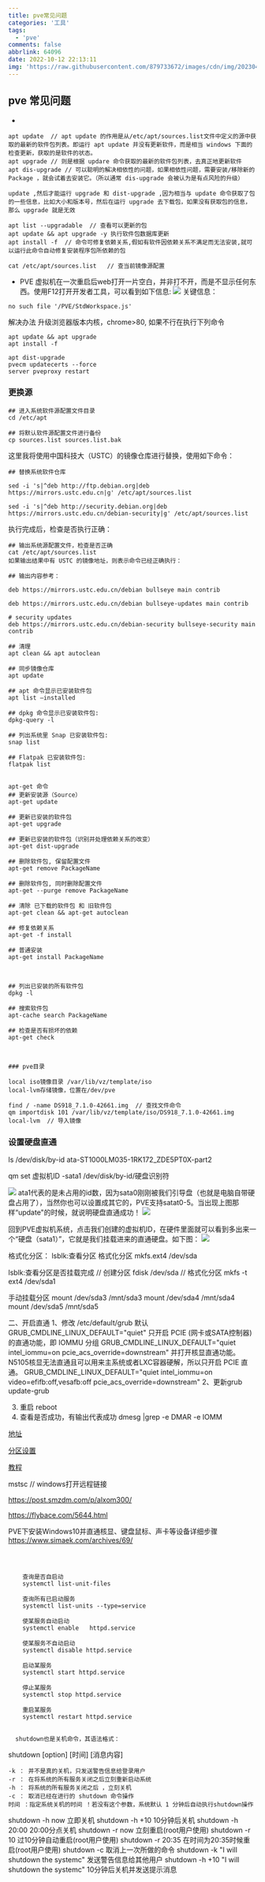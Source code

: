 ```yaml
---
title: pve常见问题
categories: '工具'
tags:
  - 'pve'
comments: false
abbrlink: 64096
date: 2022-10-12 22:13:11
img: 'https://raw.githubusercontent.com/879733672/images/cdn/img/202304262057411.png'
---
```


## pve 常见问题
- 
```
apt update  // apt update 的作用是从/etc/apt/sources.list文件中定义的源中获取的最新的软件包列表。即运行 apt update 并没有更新软件，而是相当 windows 下面的检查更新，获取的是软件的状态。
apt upgrade // 则是根据 updare 命令获取的最新的软件包列表，去真正地更新软件
apt dis-upgrade // 可以聪明的解决相依性的问题，如果相依性问题，需要安装/移除新的 Package ，就会试着去安装它。（所以通常 dis-upgrade 会被认为是有点风险的升级）

update ,然后才能运行 upgrade 和 dist-upgrade ,因为相当与 update 命令获取了包的一些信息，比如大小和版本号，然后在运行 upgrade 去下载包，如果没有获取包的信息，那么 upgrade 就是无效

apt list --upgradable  // 查看可以更新的包
apt update && apt upgrade -y 执行软件包数据库更新
apt install -f  // 命令可修复依赖关系,假如有软件因依赖关系不满足而无法安装,就可以运行此命令自动修复安装程序包所依赖的包
```

```
cat /etc/apt/sources.list   // 查当前镜像源配置
```

- PVE 虚拟机在一次重启后web打开一片空白，并非打不开，而是不显示任何东西。使用F12打开开发者工具，可以看到如下信息:
![](https://raw.githubusercontent.com/879733672/images/cdn/img/202210122315506.png)
关键信息：
```
no such file '/PVE/StdWorkspace.js'
```

解决办法
升级浏览器版本内核，chrome>80, 如果不行在执行下列命令
```
apt update && apt upgrade
apt install -f

apt dist-upgrade
pvecm updatecerts --force
server pveproxy restart
```

### 更换源
```
## 进入系统软件源配置文件目录
cd /etc/apt

## 将默认软件源配置文件进行备份
cp sources.list sources.list.bak

```

这里我将使用中国科技大（USTC）的镜像仓库进行替换，使用如下命令：

```
## 替换系统软件仓库

sed -i 's|^deb http://ftp.debian.org|deb https://mirrors.ustc.edu.cn|g' /etc/apt/sources.list

sed -i 's|^deb http://security.debian.org|deb https://mirrors.ustc.edu.cn/debian-security|g' /etc/apt/sources.list
```

执行完成后，检查是否执行正确：
```
## 输出系统源配置文件，检查是否正确
cat /etc/apt/sources.list
如果输出结果中有 USTC 的镜像地址，则表示命令已经正确执行：

## 输出内容参考：

deb https://mirrors.ustc.edu.cn/debian bullseye main contrib

deb https://mirrors.ustc.edu.cn/debian bullseye-updates main contrib

# security updates
deb https://mirrors.ustc.edu.cn/debian-security bullseye-security main contrib
```




```
## 清理
apt clean && apt autoclean

## 同步镜像仓库
apt update

## apt 命令显示已安装软件包
apt list –installed

## dpkg 命令显示已安装软件包:
dpkg-query -l

## 列出系统里 Snap 已安装软件包:
snap list

## Flatpak 已安装软件包:
flatpak list


apt-get 命令
## 更新安装源（Source）
apt-get update

## 更新已安装的软件包
apt-get upgrade

## 更新已安装的软件包（识别并处理依赖关系的改变）
apt-get dist-upgrade

## 删除软件包, 保留配置文件
apt-get remove PackageName

## 删除软件包, 同时删除配置文件
apt-get --purge remove PackageName

## 清除 已下载的软件包 和 旧软件包
apt-get clean && apt-get autoclean

## 修复依赖关系
apt-get -f install

## 普通安装
apt-get install PackageName



## 列出已安装的所有软件包
dpkg -l

## 搜索软件包
apt-cache search PackageName

## 检查是否有损坏的依赖
apt-get check



### pve目录

local iso镜像目录 /var/lib/vz/template/iso
local-lvm存储镜像，位置在/dev/pve

find / -name DS918_7.1.0-42661.img  // 查找文件命令
qm importdisk 101 /var/lib/vz/template/iso/DS918_7.1.0-42661.img local-lvm  // 导入镜像

```
### 设置硬盘直通
ls /dev/disk/by-id
ata-ST1000LM035-1RK172_ZDE5PT0X-part2

qm set 虚拟机ID -sata1 /dev/disk/by-id/硬盘识别符

![](https://cdn.jsdelivr.net/gh/879733672/images@cdn/img/202211051736096.png)
ata1代表的是未占用的id数，因为sata0刚刚被我们引导盘（也就是电脑自带硬盘占用了），当然你也可以设置成其它的，PVE支持satat0-5。当出现上图那样“update"的时候，就说明硬盘直通成功！
![](https://cdn.jsdelivr.net/gh/879733672/images@cdn/img/202211051737040.png)

回到PVE虚拟机系统，点击我们创建的虚拟机ID，在硬件里面就可以看到多出来一个“硬盘（sata1）”，它就是我们挂载进来的直通硬盘。如下图：
![](https://cdn.jsdelivr.net/gh/879733672/images@cdn/img/202211051740782.png)


格式化分区：
lsblk:查看分区
格式化分区
mkfs.ext4 /dev/sda


lsblk:查看分区是否挂载完成
// 创建分区
fdisk /dev/sda
// 格式化分区
mkfs -t ext4 /dev/sda1 

手动挂载分区
mount /dev/sda3 /mnt/sda3
mount /dev/sda4 /mnt/sda4
mount /dev/sda5 /mnt/sda5



二、开启直通
1、修改 /etc/default/grub
默认
GRUB_CMDLINE_LINUX_DEFAULT="quiet"
只开启 PCIE (网卡或SATA控制器)的直通功能，即 IOMMU 分组
GRUB_CMDLINE_LINUX_DEFAULT="quiet intel_iommu=on pcie_acs_override=downstream"
并打开核显直通功能。N5105核显无法直通且可以用来主系统或者LXC容器硬解，所以只开启 PCIE 直通。
GRUB_CMDLINE_LINUX_DEFAULT="quiet intel_iommu=on video=efifb:off,vesafb:off pcie_acs_override=downstream"
2、更新grub
update-grub

3. 重启
reboot
3. 查看是否成功，有输出代表成功
dmesg |grep -e DMAR -e IOMM

[地址](https://www.bilibili.com/read/cv17670431)



[分区设置](https://post.smzdm.com/p/ar6k3m8w/?zdm_ss=Android_5648142893_&send_by=5648142893&from=other&invite_code=zdm7mdve9ninv/)

[教程](https://post.smzdm.com/p/a9gvp557/)

mstsc // windows打开远程链接 

https://post.smzdm.com/p/alxom300/

https://flybace.com/5644.html

PVE下安装Windows10并直通核显、键盘鼠标、声卡等设备详细步骤
https://www.simaek.com/archives/69/

```



	查询是否自启动
	systemctl list-unit-files

	查询所有已启动服务	
	systemctl list-units --type=service

	使某服务自动启动
	systemctl enable   httpd.service

	使某服务不自动启动		
	systemctl disable httpd.service

	启动某服务
	systemctl start httpd.service

	停止某服务
	systemctl stop httpd.service

	重启某服务
	systemctl restart httpd.service


  shutdown也是关机命令，其语法格式：

  ```
  shutdown [option] [时间] [消息内容]
  ```
-k ： 并不是真的关机，只发送警告信息给登录用户
-r ： 在将系统的所有服务关闭之后立刻重新启动系统
-h ： 将系统的所有服务关闭之后 ，立刻关机
-c ： 取消已经在进行的 shutdown 命令操作
时间 ：指定系统关机的时间 ！若没有这个参数，系统默认 1 分钟后自动执行shutdown操作

```
shutdown -h now									立即关机
shutdown -h +10									10分钟后关机
shutdown -h 20:00								20:00分点关机
shutdown -r now 								立刻重启(root用户使用)
shutdown -r 10 									过10分钟自动重启(root用户使用)
shutdown -r 20:35 								在时间为20:35时候重启(root用户使用)
shutdown -c										取消上一次所做的命令
shutdown -k "I will shutdown the systemc"    	发送警告信息给其他用户
shutdown -h +10 "I will shutdown the systemc"   10分钟后关机并发送提示消息
```
